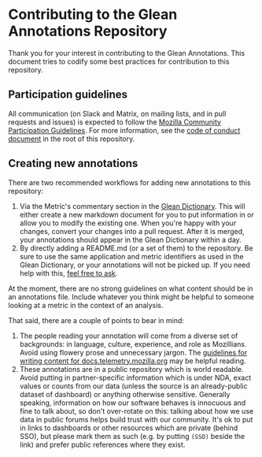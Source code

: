 # Contributing to the Glean Annotations Repository

Thank you for your interest in contributing to the Glean Annotations. This
document tries to codify some best practices for contribution to this
repository.

## Participation guidelines

All communication (on Slack and Matrix, on mailing lists, and in pull requests and issues) is expected to follow the [Mozilla Community Participation Guidelines](https://www.mozilla.org/about/governance/policies/participation/).
For more information, see the [code of conduct document](./CODE_OF_CONDUCT.md)
in the root of this repository.

## Creating new annotations

There are two recommended workflows for adding new annotations to this repository:

1. Via the Metric's commentary section in the [Glean Dictionary](https://dictionary.protosaur.dev). This
   will either create a new markdown document for you to put information in or allow you to modify the
   existing one. When you're happy with your changes, convert your changes into a pull request. After
   it is merged, your annotations should appear in the Glean Dictionary within a day.
2. By directly adding a README.md (or a set of them) to the repository. Be sure to use the same application
   and metric identifiers as used in the Glean Dictionary, or your annotations will not be picked up. If
   you need help with this, [feel free to ask](https://docs.telemetry.mozilla.org/concepts/getting_help.html).

At the moment, there are no strong guidelines on what content should be in an annotations file. Include
whatever you think might be helpful to someone looking at a metric in the context of an analysis.

That said, there are a couple of points to bear in mind:

1. The people reading your annotation will come from a diverse set of backgrounds: in language,
   culture, experience, and role as Mozillians. Avoid using flowery prose and unnecessary
   jargon. The
   [guidelines for writing content for docs.telemetry.mozilla.org](https://docs.telemetry.mozilla.org/contributing/style_guide.html)
   may be helpful reading.
2. These annotations are in a public repository which is world readable. Avoid putting
   in partner-specific information which is under NDA, exact values or counts from our
   data (unless the source is an already-public dataset of dashboard) or anything otherwise sensitive.
   Generally speaking, information on how our software behaves is innocuous and fine to
   talk about, so don't over-rotate on this: talking about how we use data
   in public forums helps build trust with our community. It's ok to put in links to dashboards
   or other resources which are private (behind SSO), but please mark them as such (e.g. by
   putting `(SSO)` beside the link) and prefer public references where they exist.

